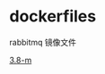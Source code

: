 # dockerfiles
rabbitmq 镜像文件

[3.8-m](https://gitee.com/rdisme/dockerfiles/blob/master/redis/releases/Dockerfile-3.8-m)
